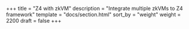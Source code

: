 +++
title = "Z4 with zkVM"
description = "Integrate multiple zkVMs to Z4 framework"
template = "docs/section.html"
sort_by = "weight"
weight = 2200
draft = false
+++
